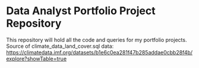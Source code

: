 # Data Analyst Portfolio Project Repository 
This repository will hold all the code and queries for my portfolio projects.
Source of climate_data_land_cover.sql data: https://climatedata.imf.org/datasets/b1e6c0ea281f47b285addae0cbb28f4b/explore?showTable=true

